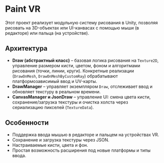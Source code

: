 # Paint VR
Этот проект реализует модульную систему рисования в Unity, позволяя рисовать на 3D-объектах или UI-канвасах с помощью мыши (в редакторе) или пальца (на устройстве).

## Архитектура

* **Draw (абстрактный класс)** – базовая логика рисования на `Texture2D`, управление размером кисти, цветом, фоном и алгоритмами рисования (точки, линии, круги). Конкретные реализации (`DrawOnMesh`, `DrawOnMeshByCustomRay`) обрабатывают платформозависимый ввод и UV-карты.
* **DrawManager** – управляет экземпляром `Draw`, отслеживает ввод и обновляет текстуру в реальном времени.
* **CanvasManager и JsonDraw** – управление UI: смена цвета кисти, сохранение/загрузка текстуры и очистка холста через сериализацию пикселей (`TextureData`).

## Особенности

* Поддержка ввода мышью в редакторе и пальцем на устройствах VR.
* Сохранение и загрузка текстуры через JSON.
* Настраиваемые кисти, цвета и фон.
* Простая возможность расширения под новые платформы и типы ввода.
